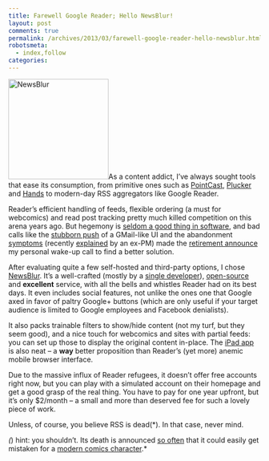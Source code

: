 ```yaml
---
title: Farewell Google Reader; Hello NewsBlur!
layout: post
comments: true
permalink: /archives/2013/03/farewell-google-reader-hello-newsblur.html
robotsmeta:
  - index,follow
categories:
---
```

[<img src="//chester.me/wp-content/uploads/2013/03/newsblur.png" alt="NewsBlur" width="200" height="200" class="alignright size-full wp-image-7450" />][1]As a content addict, I&#8217;ve always sought tools that ease its consumption, from primitive ones such as [PointCast][2], [Plucker][3] and [Hands][4] to modern-day RSS aggregators like Google Reader.

Reader&#8217;s efficient handling of feeds, flexible ordering (a must for webcomics) and read post tracking pretty much killed competition on this arena years ago. But hegemony is [seldom a good thing in software][5], and bad calls like the [stubborn push][6] of a GMail-like UI and the abandonment [symptoms][7] (recently [explained][8] by an ex-PM) made the [retirement announce][9] my personal wake-up call to find a better solution.

After evaluating quite a few self-hosted and third-party options, I chose [NewsBlur][1]. It&#8217;s a well-crafted (mostly by a [single developer][10]), [open-source][11] and **excellent** service, with all the bells and whistles Reader had on its best days. It even includes social features, not unlike the ones one that Google axed in favor of paltry Google+ buttons (which are only useful if your target audience is limited to Google employees and Facebook denialists).

It also packs trainable filters to show/hide content (not my turf, but they seem good), and a nice touch for webcomics and sites with partial feeds: you can set up those to display the original content in-place. The [iPad app][12] is also neat &#8211; a **way** better proposition than Reader&#8217;s (yet more) anemic mobile browser interface.

Due to the massive influx of Reader refugees, it doesn&#8217;t offer free accounts right now, but you can play with a simulated account on their homepage and get a good grasp of the real thing. You have to pay for one year upfront, but it&#8217;s only $2/month &#8211; a small and more than deserved fee for such a lovely piece of work.

Unless, of course, you believe RSS is dead(*). In that case, never mind.

*(*) hint: you shouldn&#8217;t. Its death is announced [so often][13] that it could easily get mistaken for a [modern comics character][14].*

 [1]: http://newsblur.com
 [2]: http://en.wikipedia.org/wiki/PointCast_%28dotcom%29#PointCast_Network
 [3]: http://en.wikipedia.org/wiki/Plucker
 [4]: http://downloads.uol.com.br/palmtop/web/hands.jhtm
 [5]: http://www.quora.com/Internet-Explorer/How-did-Internet-Explorer-up-until-version-9-get-to-be-so-bad-relative-to-Chrome-Safari-and-Firefox
 [6]: http://emptysquare.net/blog/against-the-new-google-reader-ui/
 [7]: http://thenextweb.com/google/2013/02/11/noticing-issues-with-google-reader-today-youre-not-the-only-one/
 [8]: http://www.quora.com/Google-Reader-Shut-Down-March-2013/Why-is-Google-killing-Google-Reader/answer/Brian-Shih
 [9]: http://www.telegraph.co.uk/technology/google/9929265/Google-Reader-RSS-aggregator-retired.html
 [10]: https://twitter.com/samuelclay
 [11]: https://github.com/samuelclay/NewsBlur
 [12]: http://www.newsblur.com/ipad
 [13]: http://techcrunch.com/2010/09/13/rss-is-not-not-not-not-not-dead/
 [14]: http://www.youtube.com/watch?v=0PlwDbSYicM
